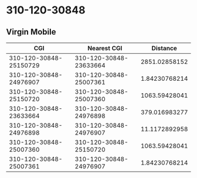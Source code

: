 # 310-120-30848
## Virgin Mobile


| CGI | Nearest CGI | Distance |
|-----|-------------|----------|
| 310-120-30848-25150729 | 310-120-30848-23633664 | 2851.02858152 |
| 310-120-30848-24976907 | 310-120-30848-25007361 | 1.84230768214 |
| 310-120-30848-25150720 | 310-120-30848-25007360 | 1063.59428041 |
| 310-120-30848-23633664 | 310-120-30848-24976898 | 379.016983277 |
| 310-120-30848-24976898 | 310-120-30848-24976907 | 11.1172892958 |
| 310-120-30848-25007360 | 310-120-30848-25150720 | 1063.59428041 |
| 310-120-30848-25007361 | 310-120-30848-24976907 | 1.84230768214 |
